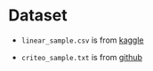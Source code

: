# Dataset

- `linear_sample.csv` is from [kaggle](https://www.kaggle.com/andonians/random-linear-regression?select=train.csv)

- `criteo_sample.txt` is from [github](https://github.com/shenweichen/DeepCTR-Torch)
